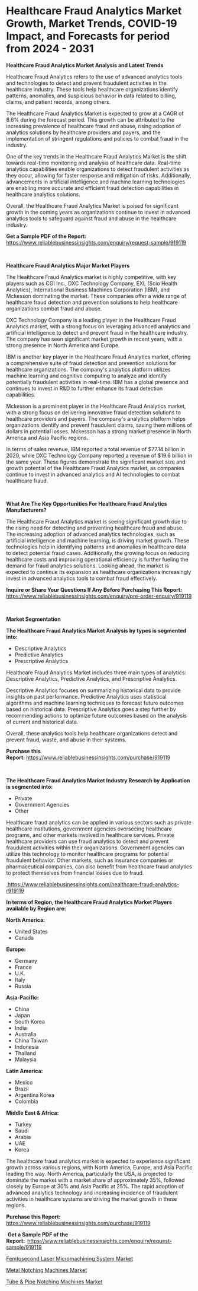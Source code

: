 <p><h1>Healthcare Fraud Analytics Market Growth, Market Trends, COVID-19 Impact, and Forecasts for period from 2024 - 2031</h1></p><p><strong>Healthcare Fraud Analytics Market Analysis and Latest Trends</strong></p>
<p><p>Healthcare Fraud Analytics refers to the use of advanced analytics tools and technologies to detect and prevent fraudulent activities in the healthcare industry. These tools help healthcare organizations identify patterns, anomalies, and suspicious behavior in data related to billing, claims, and patient records, among others.</p><p>The Healthcare Fraud Analytics Market is expected to grow at a CAGR of 8.6% during the forecast period. This growth can be attributed to the increasing prevalence of healthcare fraud and abuse, rising adoption of analytics solutions by healthcare providers and payers, and the implementation of stringent regulations and policies to combat fraud in the industry.</p><p>One of the key trends in the Healthcare Fraud Analytics Market is the shift towards real-time monitoring and analysis of healthcare data. Real-time analytics capabilities enable organizations to detect fraudulent activities as they occur, allowing for faster response and mitigation of risks. Additionally, advancements in artificial intelligence and machine learning technologies are enabling more accurate and efficient fraud detection capabilities in healthcare analytics solutions.</p><p>Overall, the Healthcare Fraud Analytics Market is poised for significant growth in the coming years as organizations continue to invest in advanced analytics tools to safeguard against fraud and abuse in the healthcare industry.</p></p>
<p><strong>Get a Sample PDF of the Report:&nbsp;</strong> <a href="https://www.reliablebusinessinsights.com/enquiry/request-sample/919119">https://www.reliablebusinessinsights.com/enquiry/request-sample/919119</a></p>
<p>&nbsp;</p>
<p><strong>Healthcare Fraud Analytics Major Market Players</strong></p>
<p><p>The Healthcare Fraud Analytics market is highly competitive, with key players such as CGI Inc., DXC Technology Company, EXL (Scio Health Analytics), International Business Machines Corporation (IBM), and Mckesson dominating the market. These companies offer a wide range of healthcare fraud detection and prevention solutions to help healthcare organizations combat fraud and abuse.</p><p>DXC Technology Company is a leading player in the Healthcare Fraud Analytics market, with a strong focus on leveraging advanced analytics and artificial intelligence to detect and prevent fraud in the healthcare industry. The company has seen significant market growth in recent years, with a strong presence in North America and Europe.</p><p>IBM is another key player in the Healthcare Fraud Analytics market, offering a comprehensive suite of fraud detection and prevention solutions for healthcare organizations. The company's analytics platform utilizes machine learning and cognitive computing to analyze and identify potentially fraudulent activities in real-time. IBM has a global presence and continues to invest in R&D to further enhance its fraud detection capabilities.</p><p>Mckesson is a prominent player in the Healthcare Fraud Analytics market, with a strong focus on delivering innovative fraud detection solutions to healthcare providers and payers. The company's analytics platform helps organizations identify and prevent fraudulent claims, saving them millions of dollars in potential losses. Mckesson has a strong market presence in North America and Asia Pacific regions.</p><p>In terms of sales revenue, IBM reported a total revenue of $77.14 billion in 2020, while DXC Technology Company reported a revenue of $19.6 billion in the same year. These figures demonstrate the significant market size and growth potential of the Healthcare Fraud Analytics market, as companies continue to invest in advanced analytics and AI technologies to combat healthcare fraud.</p></p>
<p>&nbsp;</p>
<p><strong>What Are The Key Opportunities For Healthcare Fraud Analytics Manufacturers?</strong></p>
<p><p>The Healthcare Fraud Analytics market is seeing significant growth due to the rising need for detecting and preventing healthcare fraud and abuse. The increasing adoption of advanced analytics technologies, such as artificial intelligence and machine learning, is driving market growth. These technologies help in identifying patterns and anomalies in healthcare data to detect potential fraud cases. Additionally, the growing focus on reducing healthcare costs and improving operational efficiency is further fueling the demand for fraud analytics solutions. Looking ahead, the market is expected to continue its expansion as healthcare organizations increasingly invest in advanced analytics tools to combat fraud effectively.</p></p>
<p><strong>Inquire or Share Your Questions If Any Before Purchasing This Report:</strong> <a href="https://www.reliablebusinessinsights.com/enquiry/pre-order-enquiry/919119">https://www.reliablebusinessinsights.com/enquiry/pre-order-enquiry/919119</a></p>
<p>&nbsp;</p>
<p><strong>Market Segmentation</strong></p>
<p><strong>The Healthcare Fraud Analytics Market Analysis by types is segmented into:</strong></p>
<p><ul><li>Descriptive Analytics</li><li>Predictive Analytics</li><li>Prescriptive Analytics</li></ul></p>
<p><p>Healthcare Fraud Analytics Market includes three main types of analytics: Descriptive Analytics, Predictive Analytics, and Prescriptive Analytics.</p><p>Descriptive Analytics focuses on summarizing historical data to provide insights on past performance. Predictive Analytics uses statistical algorithms and machine learning techniques to forecast future outcomes based on historical data. Prescriptive Analytics goes a step further by recommending actions to optimize future outcomes based on the analysis of current and historical data.</p><p>Overall, these analytics tools help healthcare organizations detect and prevent fraud, waste, and abuse in their systems.</p></p>
<p><strong>Purchase this Report:&nbsp;</strong><a href="https://www.reliablebusinessinsights.com/purchase/919119">https://www.reliablebusinessinsights.com/purchase/919119</a></p>
<p>&nbsp;</p>
<p><strong>The Healthcare Fraud Analytics Market Industry Research by Application is segmented into:</strong></p>
<p><ul><li>Private</li><li>Government Agencies</li><li>Other</li></ul></p>
<p><p>Healthcare fraud analytics can be applied in various sectors such as private healthcare institutions, government agencies overseeing healthcare programs, and other markets involved in healthcare services. Private healthcare providers can use fraud analytics to detect and prevent fraudulent activities within their organizations. Government agencies can utilize this technology to monitor healthcare programs for potential fraudulent behavior. Other markets, such as insurance companies or pharmaceutical companies, can also benefit from healthcare fraud analytics to protect themselves from financial losses due to fraud.</p></p>
<p><a href="https://www.reliablebusinessinsights.com/healthcare-fraud-analytics-r919119">&nbsp;https://www.reliablebusinessinsights.com/healthcare-fraud-analytics-r919119</a></p>
<p><strong>In terms of Region, the Healthcare Fraud Analytics Market Players available by Region are:</strong></p>
<p>
    <p> <strong> North America: </strong>
        <ul>
            <li>United States</li>
            <li>Canada</li>
        </ul>
        </p> 
    <p> <strong> Europe: </strong>
        <ul>
            <li>Germany</li>
            <li>France</li>
            <li>U.K.</li>
            <li>Italy</li>
            <li>Russia</li>
        </ul>
        </p> 
    <p> <strong> Asia-Pacific: </strong>
        <ul>
            <li>China</li>
            <li>Japan</li>
            <li>South Korea</li>
            <li>India</li>
            <li>Australia</li>
            <li>China Taiwan</li>
            <li>Indonesia</li>
            <li>Thailand</li>
            <li>Malaysia</li>
        </ul>
        </p> 
    <p> <strong> Latin America: </strong>
        <ul>
            <li>Mexico</li>
            <li>Brazil</li>
            <li>Argentina Korea</li>
            <li>Colombia</li>
        </ul>
        </p> 
    <p> <strong> Middle East & Africa: </strong>
        <ul>
            <li>Turkey</li>
            <li>Saudi</li>
            <li>Arabia</li>
            <li>UAE</li>
            <li>Korea</li>
        </ul>
    </p>
    </p>
<p><p>The healthcare fraud analytics market is expected to experience significant growth across various regions, with North America, Europe, and Asia Pacific leading the way. North America, particularly the USA, is projected to dominate the market with a market share of approximately 35%, followed closely by Europe at 30% and Asia Pacific at 25%. The rapid adoption of advanced analytics technology and increasing incidence of fraudulent activities in healthcare systems are driving the market growth in these regions.</p></p>
<p><strong>Purchase this Report: </strong><a href="https://www.reliablebusinessinsights.com/purchase/919119">https://www.reliablebusinessinsights.com/purchase/919119</a></p>
<p>&nbsp;<strong>Get a Sample PDF of the Report:&nbsp;&nbsp;</strong><a href="https://www.reliablebusinessinsights.com/enquiry/request-sample/919119">https://www.reliablebusinessinsights.com/enquiry/request-sample/919119</a></p>
<p><strong></strong></p>
<p><p><a href="https://github.com/wnxtvsgd56/Market-Research-Report-List-1/blob/main/femtosecond-laser-micromachining-system-market.md">Femtosecond Laser Micromachining System Market</a></p><p><a href="https://github.com/KeeganBarrows2023/Market-Research-Report-List-2/blob/main/metal-notching-machines-market.md">Metal Notching Machines Market</a></p><p><a href="https://github.com/marlinacrngin/Market-Research-Report-List-1/blob/main/tube-pipe-notching-machines-market.md">Tube & Pipe Notching Machines Market</a></p></p>